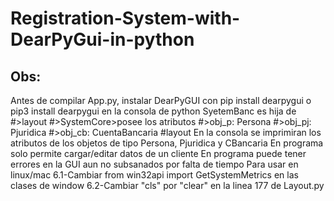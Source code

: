 # Registration-System-with-DearPyGui-in-python
## Obs: 
Antes de compilar App.py, instalar DearPyGUI con pip install dearpygui o pip3 install dearpygui en la consola de python
SyetemBanc es hija de
        #>layout
        #>SystemCore>posee los atributos
            #>obj_p: Persona
            #>obj_pj: Pjuridica
            #>obj_cb: CuentaBancaria
        #layout
En la consola se imprimiran los atributos de los objetos de tipo Persona, Pjuridica y CBancaria
En programa solo permite cargar/editar datos de un cliente
En programa puede tener errores en la GUI aun no subsanados por falta de tiempo
Para usar en linux/mac 
   6.1-Cambiar from win32api import GetSystemMetrics en las clases de window
   6.2-Cambiar "cls" por "clear" en la linea 177 de Layout.py

